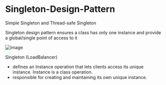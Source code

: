 # Singleton-Design-Pattern
Simple Singleton and Thread-safe Singleton


Singleton design pattern ensures a class has only one instance and provide a global/single point of access to it

![image](https://user-images.githubusercontent.com/29014368/180212796-88b54d10-5ebd-4774-9844-afd9b9f1c358.png)

Singleton   (LoadBalancer)
- defines an Instance operation that lets clients access its unique instance. Instance is a class operation.
- responsible for creating and maintaining its own unique instance.
